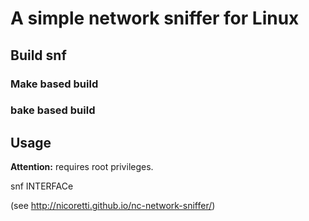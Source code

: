 # A simple network sniffer for Linux

## Build snf 

### Make based build

### bake based build



## Usage

**Attention:** requires root privileges.

  snf INTERFACe
  
  

(see http://nicoretti.github.io/nc-network-sniffer/)
